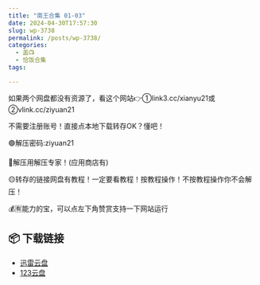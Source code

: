 ```yaml
---
title: "南王合集 01-03"
date: 2024-04-30T17:57:30
slug: wp-3738
permalink: /posts/wp-3738/
categories:
  - 盖📺
  - 恰饭合集
tags:

---
```


如果两个网盘都没有资源了，看这个网站👉①link3.cc/xianyu21或②vlink.cc/ziyuan21

不需要注册账号！直接点本地下载转存OK？懂吧！

🟢解压密码:ziyuan21

🔵解压用解压专家！(应用商店有)

🟡转存的链接网盘有教程！一定要看教程！按教程操作！不按教程操作你不会解压！

💰🈶能力的宝，可以点左下角赞赏支持一下网站运行

## 📦 下载链接
- [迅雷云盘](https://blziyuan21.com/pay-download/3738?key=427ea091b9&down_id=0)
- [123云盘](https://blziyuan21.com/pay-download/3738?key=427ea091b9&down_id=1)

